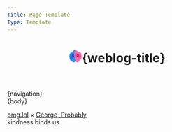 ```yaml
---
Title: Page Template
Type: Template
---
```


<!DOCTYPE html>
<html lang="en">
<head>
<title>{post-title}{separator}{weblog-title}</title>
<meta charset="utf-8">
<link rel="icon" type="image/x-icon" href="https://raw.githubusercontent.com/george-probably/prami.partners/main/Images/PramiPartners.svg">
<meta name="viewport" content="width=device-width, initial-scale=1">
<meta name="theme-color" content="#659FA5">
<meta name="apple-mobile-web-app-status-bar-style" content="#659FA5">
<link rel="stylesheet" type="text/css" href="/style.css">
<link rel="me" href="https://social.lol/@pramipartners">
<style>
@import url('https://static.omg.lol/type/font-honey.css');
@import url('https://static.omg.lol/type/fontawesome-free/css/all.css');
@import url('https://fonts.bunny.net/css?family=open-sans:500,800&display=swap');
:root {
    --foreground: #eee;
    --background: #659FA5;
    --link: #eee;
    --unimportant: #ebebeb;
    --articleBG: #3F888F;
    --articleBorder: #387A80;
}

@media (prefers-color-scheme: dark){
    :root {
    --foreground: #eee;
    --background: #387A80;
    --link: #eee;
    --unimportant: #ebebeb;
    --articleBG: #3F888F;
    --articleBorder: #659FA5;
    }
}

.Uc2NEf {background: #ffffff;}

</style>

<script>
  function resizeIframe(obj) {
    obj.style.height = obj.contentWindow.document.documentElement.scrollHeight + 'px';
  }
</script>

</head>

<body>

<header><h1 class="weblog-title"><a style="text-decoration:none; border-bottom:0px" href="{base-path}"> <img src="https://raw.githubusercontent.com/george-probably/probably.blog/main/Images/PramiPartners.svg" style="height:1em;width:1em;" alt="Prami Partners Logo">{weblog-title}</a></h1></header>

<main>

<div class="flex-column">

<div class="nav-box"> {navigation} </div>

<div class="box">
{body}
</div>
</div>

</main>
<footer>
<p><a href="https://omg.lol">omg.lol</a> × <a href="https://george.chachanidze.com/">George, Probably</a><br> kindness binds us</p>
</footer>
</body>
</html>